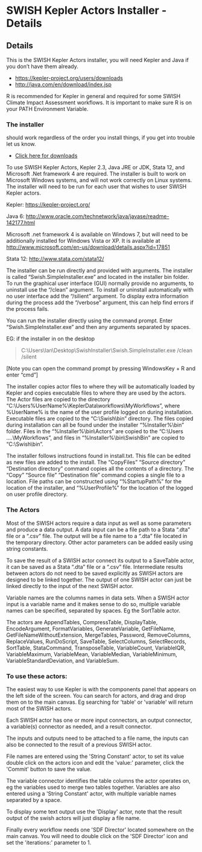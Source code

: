 SWISH Kepler Actors Installer - Details
========================================================

## Details
This is the SWISH Kepler Actors installer, you will need Kepler and Java if you don’t have them already.
* https://kepler-project.org/users/downloads
* http://java.com/en/download/index.jsp

R is recommended for Kepler in general and required for some SWISH Climate Impact Assessment workflows.  It is important to make sure R is on your PATH Environment Variable.

### The installer 

should work regardless of the order you install things, if you get into trouble let us know.
* [Click here for downloads](/tools/swishkepleractorsinstaller/swishkepleractorsinstaller-downloads.html)

To use SWISH Kepler Actors, Kepler 2.3, Java JRE or JDK, Stata 12, and Microsoft .Net framework 4 are required. The installer is built to work on Microsoft Windows systems, and will not work correctly on Linux systems. The installer will need to be run for each user that wishes to user SWISH Kepler actors.

Kepler: https://kepler-project.org/

Java 6: http://www.oracle.com/technetwork/java/javase/readme-142177.html

Microsoft .net framework 4 is available on Windows 7, but will need to be additionally installed for Windows Vista or XP. It is available at http://www.microsoft.com/en-us/download/details.aspx?id=17851

Stata 12: http://www.stata.com/stata12/

The installer can be run directly and provided with arguments. The installer is called “Swish.SimpleInstaller.exe” and located in the installer bin folder. To run the graphical user interface (GUI) normally provide no arguments, to uninstall use the “/clean” argument. To install or uninstall automatically with no user interface add the “/silient” argument. To display extra information during the process add the “/verbose” argument, this can help find errors if the process fails.

You can run the installer directly using the command prompt. Enter “Swish.SimpleInstaller.exe” and then any arguments separated by spaces.

EG: if the installer in on the desktop

> C:\Users\Ian\Desktop\SwishInstaller\Swish.SimpleInstaller.exe   /clean   /silent

[Note you can open the command prompt by pressing WindowsKey + R and enter “cmd”]

 

The installer copies actor files to where they will be automatically loaded by Kepler and copies executable files to where they are used by the actors. The Actor files are copied to the directory “C:\Users\%UserName%\KeplerData\workflows\MyWorkflows”, where %UserName% is the name of the user profile logged on during installation. Executable files are copied to the “C:\Swish\bin” directory. The files copied during installation can all be found under the installer “%Installer%\bin” folder. Files in the “%Installer%\bin\Actors” are copied to the “C:\Users \....\MyWorkflows”, and files in “%Installer%\bin\SwishBin” are copied to “C:\Swish\bin”.

The installer follows instructions found in install.txt. This file can be edited as new files are added to the install. The “CopyFiles” “Source directory” “Destination directory” command copies all the contents of a directory. The “Copy” “Source file” “Destination file” command copies a single file to a location. File paths can be constructed using “%StartupPath%” for the location of the installer, and “%UserProfile%” for the location of the logged on user profile directory.


### The Actors
Most of the SWISH actors require a data input as well as some parameters and produce a data output. A data input can be a file path to a Stata “.dta” file or a “.csv” file. The output will be a file name to a “.dta” file located in the temporary directory. Other actor parameters can be added easily using string constants.

To save the result of a SWISH actor connect its output to a SaveTable actor, it can be saved as a Stata “.dta” file or a “.csv” file. Intermediate results between actors do not need to be saved explicitly as SWISH actors are designed to be linked together. The output of one SWISH actor can just be linked directly to the input of the next SWISH actor.

Variable names are the columns names in data sets. When a SWISH actor input is a variable name and it makes sense to do so, multiple variable names can be specified, separated by spaces. Eg the SortTable actor.

The actors are AppendTables, CompressTable, DisplayTable, EncodeArgument, FormatVariables, GenerateVariable, GetFileName, GetFileNameWithoutExtension, MergeTables, Password, RemoveColumns, ReplaceValues, RunDoScript, SaveTable, SelectColumns, SelectRecords, SortTable, StataCommand, TransposeTable, VariableCount, VariableIQR, VariableMaximum, VariableMean, VariableMedian, VariableMinimum, VariableStandardDeviation, and VariableSum.

### To use these actors:

The easiest way to use Kepler is with the components panel that appears on the left side of the screen. You can search for actors, and drag and drop them on to the main canvas. Eg searching for 'table' or 'variable' will return most of the SWISH actors.

Each SWISH actor has one or more input connectors, an output connector, a variable(s) connector as needed, and a result connector.

The inputs and outputs need to be attached to a file name, the inputs can also be connected to the result of a previous SWISH actor.

File names are entered using the 'String Constant' actor, to set its value double click on the actors icon and edit the 'value:' parameter, click the 'Commit' button to save the value.

The variable connector identifies the table columns the actor operates on, eg the variables used to merge two tables together. Variables are also entered using a 'String Constant' actor, with multiple variable names separated by a space.

To display some text output use the 'Display' actor, note that the result output of the swish actors will just display a file name.

Finally every workflow needs one  'SDF Director' located somewhere on the main canvas. You will need to double click on the 'SDF Director' icon and set the 'iterations:' parameter to 1.

 
